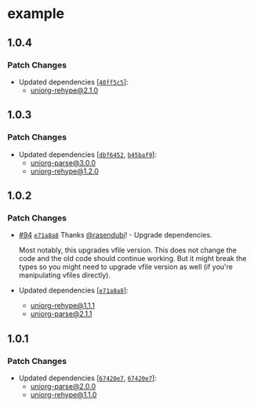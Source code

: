 # example

## 1.0.4

### Patch Changes

- Updated dependencies [[`40ff5c5`](https://github.com/rasendubi/uniorg/commit/40ff5c5331c47f408484ba84daa2c18d81ba554d)]:
  - uniorg-rehype@2.1.0

## 1.0.3

### Patch Changes

- Updated dependencies [[`dbf6452`](https://github.com/rasendubi/uniorg/commit/dbf6452921ad03120bb9df87746aef52ac72b5fb), [`b45baf9`](https://github.com/rasendubi/uniorg/commit/b45baf992db4659e2732e888bd3860b9eff25504)]:
  - uniorg-parse@3.0.0
  - uniorg-rehype@1.2.0

## 1.0.2

### Patch Changes

- [#94](https://github.com/rasendubi/uniorg/pull/94) [`e71a8a8`](https://github.com/rasendubi/uniorg/commit/e71a8a85f4921d53fdf112df17bd37b92af1ed5d) Thanks [@rasendubi](https://github.com/rasendubi)! - Upgrade dependencies.

  Most notably, this upgrades vfile version. This does not change the code and the old code should continue working. But it might break the types so you might need to upgrade vfile version as well (if you're manipulating vfiles directly).

- Updated dependencies [[`e71a8a8`](https://github.com/rasendubi/uniorg/commit/e71a8a85f4921d53fdf112df17bd37b92af1ed5d)]:
  - uniorg-rehype@1.1.1
  - uniorg-parse@2.1.1

## 1.0.1

### Patch Changes

- Updated dependencies [[`67420e7`](https://github.com/rasendubi/uniorg/commit/67420e7fe05defc99b52aecce75fcc3831d39ff6), [`67420e7`](https://github.com/rasendubi/uniorg/commit/67420e7fe05defc99b52aecce75fcc3831d39ff6)]:
  - uniorg-parse@2.0.0
  - uniorg-rehype@1.1.0
